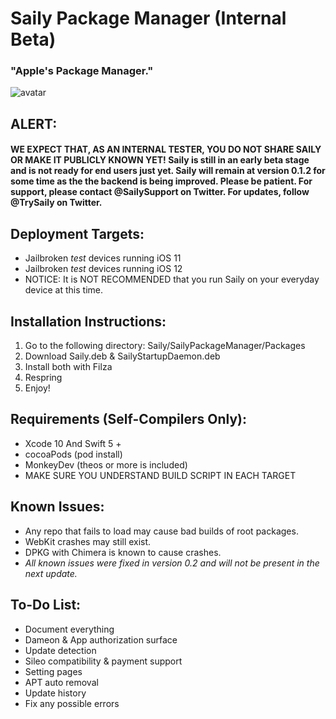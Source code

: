 # Saily Package Manager (Internal Beta)
### "Apple's Package Manager."  
![avatar](https://github.com/SailyTeam/Saily/raw/master/Artwork/LongBG.png)
## ALERT: 
#### WE EXPECT THAT, AS AN INTERNAL TESTER, YOU DO NOT SHARE SAILY OR MAKE IT PUBLICLY KNOWN YET! Saily is still in an early beta stage and is not ready for end users just yet. Saily will remain at version 0.1.2 for some time as the the backend is being improved. Please be patient. For support, please contact @SailySupport on Twitter. For updates, follow @TrySaily on Twitter.

## Deployment Targets:  
  - Jailbroken *test* devices running iOS 11
  - Jailbroken *test* devices running iOS 12
  - NOTICE: It is NOT RECOMMENDED that you run Saily on your everyday device at this time.
  
## Installation Instructions:
  1. Go to the following directory:
  Saily/SailyPackageManager/Packages
  2. Download Saily.deb & SailyStartupDaemon.deb
  3. Install both with Filza
  4. Respring
  5. Enjoy!

## Requirements (Self-Compilers Only):
  - Xcode 10 And Swift 5 +
  - cocoaPods  (pod install)
  - MonkeyDev (theos or more is included)
  - MAKE SURE YOU UNDERSTAND BUILD SCRIPT IN EACH TARGET
  
## Known Issues:
  - Any repo that fails to load may cause bad builds of root packages. 
  - WebKit crashes may still exist.
  - DPKG with Chimera is known to cause crashes.
  - *All known issues were fixed in version 0.2 and will not be present in the next update.*
  
## To-Do List:
  - Document everything
  - Dameon & App authorization surface
  - Update detection
  - Sileo compatibility & payment support
  - Setting pages
  - APT auto removal
  - Update history
  - Fix any possible errors
